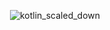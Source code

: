 <div align="center">
  
![kotlin_scaled_down](https://user-images.githubusercontent.com/45741682/169408241-267c2163-302d-4aec-aaad-39e27e73c7ca.png)

</div>
